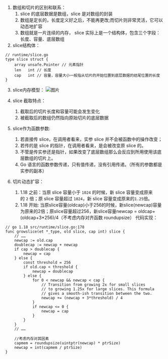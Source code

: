 1. 数组和切片的区别和联系：
    1. slice 的底层数据是数组，slice 是对数组的封装
    2. 数组是定长的，长度定义好之后，不能再更改;而切片则非常灵活，它可以动态地扩容
    3. 数组就是一片连续的内存， slice 实际上是一个结构体，包含三个字段：长度、容量、底层数组
2. slice结构体：
```plain
// runtime/slice.go
type slice struct {
	array unsafe.Pointer // 元素指针
	len   int // 长度 
	cap   int // 容量，容量大小一般指从切片的开始位置到底层数据的结尾位置的长度
}
```
3. slice内存模型：
![图片](https://raw.staticdn.net/Navyum/imgbed/pic/IMG/257469b8531d78b14872db6b5e5920e5.png)


4. slice 截取特点：
    1. 截取后的切片长度和容量可能会发生变化
    2. 被截取后的数组仍然指向原始切片的底层数据
5. slice作为函数参数:
    1. 若直接传 slice，在调用者看来，实参 slice 并不会被函数中的操作改变；
    2. 若传的是 slice 的指针，在调用者看来，是会被改变原 slice 的。
    3. 不管是传实参还是指针，如果改变了底层数组那么会反应到所用使用该底层数组的切片上。
    4. Go 语言的函数参数传递，只有值传递，没有引用传递。（所有的参数都是实参的副本）
6. 切片动态扩容：
    1. 1.18 之前：当原 slice 容量小于 `1024` 的时候，新 slice 容量变成原来的 `2` 倍；原 slice 容量超过 `1024`，新 slice 容量变成原来的`1.25`倍。
    2. 1.18 开始: 当原slice容量(oldcap)小于256的时候，新slice(newcap)容量为原来的2倍；原slice容量超过256，新slice容量newcap = oldcap+(oldcap+3*256)/4（不考虑内存对齐函数 roundupsize） 
代码实现：

```plain
// go 1.18 src/runtime/slice.go:178
func growslice(et *_type, old slice, cap int) slice {
    // ……
    newcap := old.cap
	doublecap := newcap + newcap
	if cap > doublecap {
		newcap = cap
	} else {
		const threshold = 256
		if old.cap < threshold {
			newcap = doublecap
		} else {
			for 0 < newcap && newcap < cap {
                // Transition from growing 2x for small slices
				// to growing 1.25x for large slices. This formula
				// gives a smooth-ish transition between the two.
				newcap += (newcap + 3*threshold) / 4
			}
			if newcap <= 0 {
				newcap = cap
			}
		}
	}
	// ……
    
    //考虑内存对其因素
	capmem = roundupsize(uintptr(newcap) * ptrSize)
	newcap = int(capmem / ptrSize)
}
```

